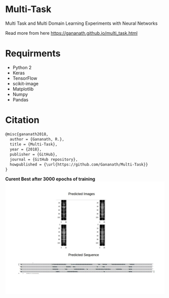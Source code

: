 # Multi-Task
Multi Task and Multi Domain Learning Experiments with Neural Networks

Read more from here https://gananath.github.io/multi_task.html

# Requirments
- Python 2
- Keras
- TensorFlow
- scikit-image
- Matplotlib
- Numpy
- Pandas

# Citation
```
@misc{gananath2018,
  author = {Gananath, R.},
  title = {Multi-Task},
  year = {2018},
  publisher = {GitHub},
  journal = {GitHub repository},
  howpublished = {\url{https://github.com/Gananath/Multi-Task}}
}
```
**Curent Best after 3000 epochs of training**
![current_best](https://github.com/Gananath/gananath.github.io/blob/master/images/new_multi_pred.jpg)
